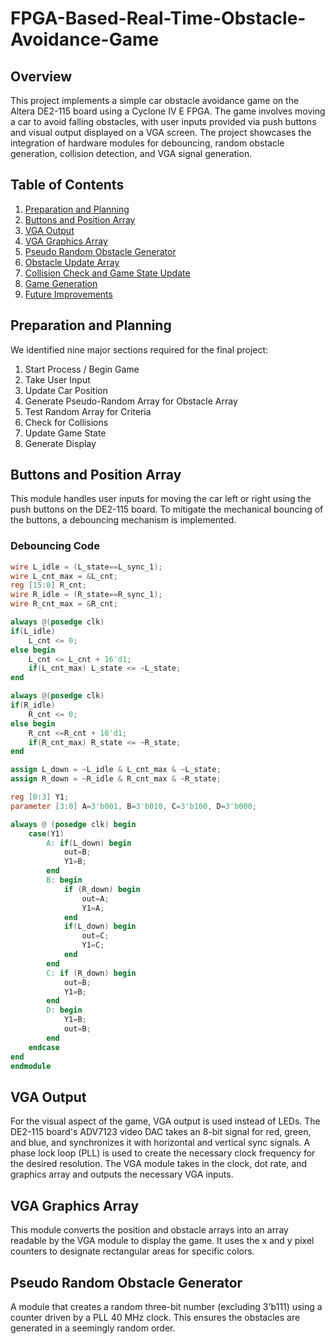 # FPGA-Based-Real-Time-Obstacle-Avoidance-Game

## Overview

This project implements a simple car obstacle avoidance game on the Altera DE2-115 board using a Cyclone IV E FPGA. The game involves moving a car to avoid falling obstacles, with user inputs provided via push buttons and visual output displayed on a VGA screen. The project showcases the integration of hardware modules for debouncing, random obstacle generation, collision detection, and VGA signal generation.

## Table of Contents

1. [Preparation and Planning](#preparation-and-planning)
2. [Buttons and Position Array](#buttons-and-position-array)
3. [VGA Output](#vga-output)
4. [VGA Graphics Array](#vga-graphics-array)
5. [Pseudo Random Obstacle Generator](#pseudo-random-obstacle-generator)
6. [Obstacle Update Array](#obstacle-update-array)
7. [Collision Check and Game State Update](#collision-check-and-game-state-update)
8. [Game Generation](#game-generation)
9. [Future Improvements](#future-improvements)

## Preparation and Planning

We identified nine major sections required for the final project:
1. Start Process / Begin Game
2. Take User Input
3. Update Car Position
4. Generate Pseudo-Random Array for Obstacle Array
5. Test Random Array for Criteria
6. Check for Collisions
7. Update Game State
8. Generate Display

## Buttons and Position Array

This module handles user inputs for moving the car left or right using the push buttons on the DE2-115 board. To mitigate the mechanical bouncing of the buttons, a debouncing mechanism is implemented. 

### Debouncing Code
```verilog
wire L_idle = (L_state==L_sync_1);
wire L_cnt_max = &L_cnt;
reg [15:0] R_cnt;
wire R_idle = (R_state==R_sync_1);
wire R_cnt_max = &R_cnt;

always @(posedge clk)
if(L_idle)
    L_cnt <= 0;
else begin
    L_cnt <= L_cnt + 16'd1;
    if(L_cnt_max) L_state <= ~L_state;
end

always @(posedge clk)
if(R_idle)
    R_cnt <= 0;
else begin
    R_cnt <=R_cnt + 16'd1;
    if(R_cnt_max) R_state <= ~R_state;
end

assign L_down = ~L_idle & L_cnt_max & ~L_state;
assign R_down = ~R_idle & R_cnt_max & ~R_state;

reg [0:3] Y1;
parameter [3:0] A=3'b001, B=3'b010, C=3'b100, D=3'b000;

always @ (posedge clk) begin
    case(Y1)
        A: if(L_down) begin
            out=B;
            Y1=B;
        end
        B: begin
            if (R_down) begin
                out=A;
                Y1=A;
            end
            if(L_down) begin
                out=C;
                Y1=C;
            end
        end
        C: if (R_down) begin
            out=B;
            Y1=B;
        end
        D: begin
            Y1=B;
            out=B;
        end
    endcase
end
endmodule
```

## VGA Output

For the visual aspect of the game, VGA output is used instead of LEDs. The DE2-115 board's ADV7123 video DAC takes an 8-bit signal for red, green, and blue, and synchronizes it with horizontal and vertical sync signals. A phase lock loop (PLL) is used to create the necessary clock frequency for the desired resolution. The VGA module takes in the clock, dot rate, and graphics array and outputs the necessary VGA inputs.

## VGA Graphics Array

This module converts the position and obstacle arrays into an array readable by the VGA module to display the game. It uses the x and y pixel counters to designate rectangular areas for specific colors.

## Pseudo Random Obstacle Generator

A module that creates a random three-bit number (excluding 3'b111) using a counter driven by a PLL 40 MHz clock. This ensures the obstacles are generated in a seemingly random order.

